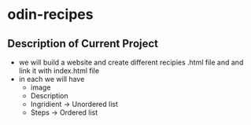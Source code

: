 # odin-recipes
## Description of Current Project
- we will build a website and create different recipies .html file and and link it with index.html file
- in each we will have 
    - image
    - Description
    - Ingridient -> Unordered list
    - Steps -> Ordered list
